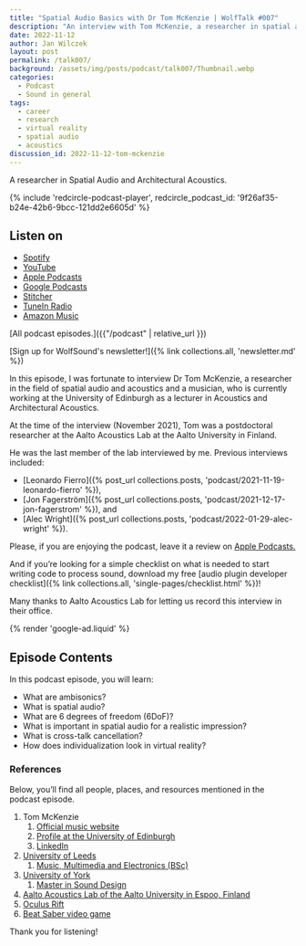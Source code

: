 ```yaml
---
title: "Spatial Audio Basics with Dr Tom McKenzie | WolfTalk #007"
description: "An interview with Tom McKenzie, a researcher in spatial audio, virtual reality, and architectural acoustics."
date: 2022-11-12
author: Jan Wilczek
layout: post
permalink: /talk007/
background: /assets/img/posts/podcast/talk007/Thumbnail.webp
categories:
  - Podcast
  - Sound in general
tags:
  - career
  - research
  - virtual reality
  - spatial audio
  - acoustics
discussion_id: 2022-11-12-tom-mckenzie
---
```

A researcher in Spatial Audio and Architectural Acoustics.

{% include 'redcircle-podcast-player', redcircle_podcast_id: '9f26af35-b24e-42b6-9bcc-121dd2e6605d' %}

## Listen on

- [Spotify](https://open.spotify.com/episode/0PQSRY0v2QLnedTtRGQG8q?si=5a2a5d8389f74bee)
- [YouTube](https://youtu.be/_GZMIXKI1wo)
- [Apple Podcasts](https://podcasts.apple.com/us/podcast/spatial-audio-basics-with-dr-tom-mckenzie-wolftalk-007/id1595913701?i=1000585938448)
- [Google Podcasts](https://podcasts.google.com/feed/aHR0cHM6Ly9mZWVkcy5yZWRjaXJjbGUuY29tL2JmNDBhMWQyLTdlNDEtNGRkYi04YzNhLWVkODIzOTQ3MjNiYQ/episode/YmRjOGI5MjgtZWM0OC00NDRlLTlkNzUtYzA3NGM2NTY5NDYy?sa=X&ved=0CAUQkfYCahcKEwjorcvw0d_7AhUAAAAAHQAAAAAQAQ)
- [Stitcher](https://www.stitcher.com/show/wolftalk-podcast-about-audio-programming-people-careers-learning/episode/spatial-audio-basics-with-dr-tom-mckenzie-wolftalk-007-208449944)
- [TuneIn Radio](<https://tunein.com/podcasts/Education-Podcasts/WolfTalk-Podcast-About-Audio-Programming-(People-p1562232/?topicId=218547576>)
- [Amazon Music](https://music.amazon.com/podcasts/b42682b5-61ba-4a6f-8b11-aed42b07ef9f/episodes/7463cdd7-a0f0-4078-8741-d1fa8255ea28/spatial-audio-basics-with-dr-tom-mckenzie-wolftalk-007)

[All podcast episodes.]({{"/podcast" | relative_url }})

[Sign up for WolfSound's newsletter!]({% link collections.all, 'newsletter.md' %})

In this episode, I was fortunate to interview Dr Tom McKenzie, a researcher in the field of spatial audio and acoustics and a musician, who is currently working at the University of Edinburgh as a lecturer in Acoustics and Architectural Acoustics.

At the time of the interview (November 2021), Tom was a postdoctoral researcher at the Aalto Acoustics Lab at the Aalto University in Finland.

He was the last member of the lab interviewed by me. Previous interviews included:

- [Leonardo Fierro]({% post_url collections.posts, 'podcast/2021-11-19-leonardo-fierro' %}),
- [Jon Fagerström]({% post_url collections.posts, 'podcast/2021-12-17-jon-fagerstrom' %}), and
- [Alec Wright]({% post_url collections.posts, 'podcast/2022-01-29-alec-wright' %}).

Please, if you are enjoying the podcast, leave it a review on [Apple Podcasts.](https://podcasts.apple.com/us/podcast/wolftalk-podcast-about-audio-programming-people-careers/id1595913701)

And if you’re looking for a simple checklist on what is needed to start writing code to process sound, download my free [audio plugin developer checklist]({% link collections.all, 'single-pages/checklist.html' %})!

Many thanks to Aalto Acoustics Lab for letting us record this interview in their office.

{% render 'google-ad.liquid' %}

## Episode Contents

In this podcast episode, you will learn:

- What are ambisonics?
- What is spatial audio?
- What are 6 degrees of freedom (6DoF)?
- What is important in spatial audio for a realistic impression?
- What is cross-talk cancellation?
- How does individualization look in virtual reality?

### References

Below, you’ll find all people, places, and resources mentioned in the podcast episode.

1. Tom McKenzie
    1. [Official music website](http://tommckenzie.co.uk/)
    2. [Profile at the University of Edinburgh](https://www.eca.ed.ac.uk/profile/dr-thomas-mckenzie)
    3. [LinkedIn](https://www.linkedin.com/in/thomas-t-mckenzie)
2. [University of  Leeds](https://www.leeds.ac.uk/)
    1. [Music, Multimedia and Electronics (BSc)](https://courses.leeds.ac.uk/a617/music-multimedia-and-electronics-bsc)
3. [University of York](https://www.york.ac.uk/)
    1. [Master in Sound Design](https://www.york.ac.uk/study/postgraduate-taught/courses/msc-film-television-production-sound)
4. [Aalto Acoustics Lab of the Aalto University in Espoo, Finland](https://www.aalto.fi/en/aalto-acoustics-lab)
5. [Oculus Rift](https://www.oculus.com/rift-s/)
6. [Beat Saber video game](https://beatsaber.com/)

Thank you for listening!
